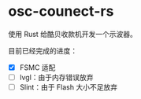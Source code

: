 # osc-counect-rs

使用 Rust 给酷贝收款机开发一个示波器。

目前已经完成的进度：

- [X] FSMC 适配
- [ ] lvgl：由于内存错误放弃
- [ ] Slint：由于 Flash 大小不足放弃
